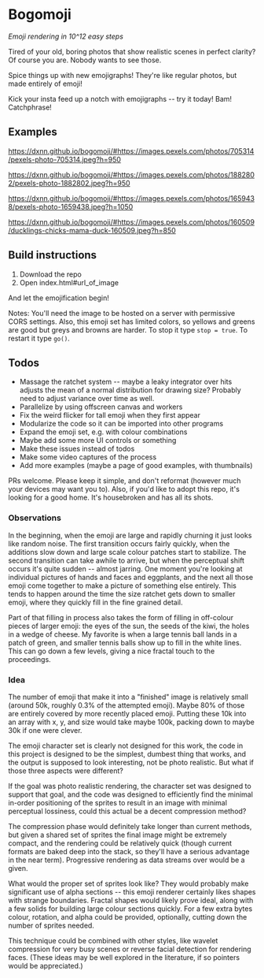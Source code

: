 # Bogomoji

_Emoji rendering in 10^12 easy steps_

Tired of your old, boring photos that show realistic scenes in perfect clarity? Of course you are. Nobody wants to see those.

Spice things up with new emojigraphs! They're like regular photos, but made entirely of emoji!

Kick your insta feed up a notch with emojigraphs -- try it today! Bam! Catchphrase!

## Examples

https://dxnn.github.io/bogomoji/#https://images.pexels.com/photos/705314/pexels-photo-705314.jpeg?h=950

https://dxnn.github.io/bogomoji/#https://images.pexels.com/photos/1882802/pexels-photo-1882802.jpeg?h=950

https://dxnn.github.io/bogomoji/#https://images.pexels.com/photos/1659438/pexels-photo-1659438.jpeg?h=1050

https://dxnn.github.io/bogomoji/#https://images.pexels.com/photos/160509/ducklings-chicks-mama-duck-160509.jpeg?h=850

## Build instructions

1. Download the repo
2. Open index.html#url_of_image

And let the emojification begin!

Notes: You'll need the image to be hosted on a server with permissive CORS settings. Also, this emoji set has limited colors, so yellows and greens are good but greys and browns are harder. To stop it type `stop = true`. To restart it type `go()`. 

## Todos

- Massage the ratchet system -- maybe a leaky integrator over hits adjusts the mean of a normal distribution for drawing size? Probably need to adjust variance over time as well.
- Parallelize by using offscreen canvas and workers
- Fix the weird flicker for tall emoji when they first appear
- Modularize the code so it can be imported into other programs
- Expand the emoji set, e.g. with colour combinations
- Maybe add some more UI controls or something
- Make these issues instead of todos
- Make some video captures of the process
- Add more examples (maybe a page of good examples, with thumbnails)

PRs welcome. Please keep it simple, and don't reformat (however much your devices may want you to). Also, if you'd like to adopt this repo, it's looking for a good home. It's housebroken and has all its shots.

### Observations

In the beginning, when the emoji are large and rapidly churning it just looks like random noise. The first transition occurs fairly quickly, when the additions slow down and large scale colour patches start to stabilize. The second transition can take awhile to arrive, but when the perceptual shift occurs it's quite sudden -- almost jarring. One moment you're looking at individual pictures of hands and faces and eggplants, and the next all those emoji come together to make a picture of something else entirely. This tends to happen around the time the size ratchet gets down to smaller emoji, where they quickly fill in the fine grained detail.

Part of that filling in process also takes the form of filling in off-colour pieces of larger emoji: the eyes of the sun, the seeds of the kiwi, the holes in a wedge of cheese. My favorite is when a large tennis ball lands in a patch of green, and smaller tennis balls show up to fill in the white lines. This can go down a few levels, giving a nice fractal touch to the proceedings. 

### Idea

The number of emoji that make it into a "finished" image is relatively small (around 50k, roughly 0.3% of the attempted emoji). Maybe 80% of those are entirely covered by more recently placed emoji. Putting these 10k into an array with x, y, and size would take maybe 100k, packing down to maybe 30k if one were clever.

The emoji character set is clearly not designed for this work, the code in this project is designed to be the simplest, dumbest thing that works, and the output is supposed to look interesting, not be photo realistic. But what if those three aspects were different? 

If the goal was photo realistic rendering, the character set was designed to support that goal, and the code was designed to efficiently find the minimal in-order positioning of the sprites to result in an image with minimal perceptual lossiness, could this actual be a decent compression method? 

The compression phase would definitely take longer than current methods, but given a shared set of sprites the final image might be extremely compact, and the rendering could be relatively quick (though current formats are baked deep into the stack, so they'll have a serious advantage in the near term). Progressive rendering as data streams over would be a given. 

What would the proper set of sprites look like? They would probably make significant use of alpha sections -- this emoji renderer certainly likes shapes with strange boundaries. Fractal shapes would likely prove ideal, along with a few solids for building large colour sections quickly. For a few extra bytes colour, rotation, and alpha could be provided, optionally, cutting down the number of sprites needed.

This technique could be combined with other styles, like wavelet compression for very busy scenes or reverse facial detection for rendering faces. (These ideas may be well explored in the literature, if so pointers would be appreciated.)
